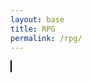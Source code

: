 ```yaml
---
layout: base
title: RPG
permalink: /rpg/
---
```


<canvas id="gameCanvas" width="800" height="600" style="border:1px solid black;"></canvas>

<!-- Load JavaScript after the canvas is defined -->
<script>
    window.onload = () => {
        const canvas = document.getElementById("gameCanvas");
        const ctx = canvas.getContext("2d");

        // Player setup
        const player = { x: 50, y: canvas.height / 2, width: 40, height: 40 };

        // Projectile setup
        const projectile = {
            x: Math.random() * canvas.width,
            y: Math.random() * canvas.height,
            width: 20,
            height: 20,
        };

        const projectileImage = new Image();
        projectileImage.src = "{{site.baseurl}}/images/rpg/projectile.png";

        const backgroundImage = new Image();
        backgroundImage.src = "{{site.baseurl}}/images/rpg/water.png";

        let gameRunning = true;
        let survivalTime = 0;
        let lastUpdateTime = Date.now();

        function moveProjectile() {
            projectile.x += (Math.random() - 0.5) * 6;
            projectile.y += (Math.random() - 0.5) * 6;

            projectile.x = Math.max(0, Math.min(canvas.width - projectile.width, projectile.x));
            projectile.y = Math.max(0, Math.min(canvas.height - projectile.height, projectile.y));
        }

        function checkCollision() {
            if (
                player.x < projectile.x + projectile.width &&
                player.x + player.width > projectile.x &&
                player.y < projectile.y + projectile.height &&
                player.y + player.height > projectile.y
            ) {
                gameRunning = false;
                alert("Game over! You hit the projectile.");
                resetGame();
            }
        }

        function resetGame() {
            survivalTime = 0;
            projectile.x = Math.random() * canvas.width;
            projectile.y = Math.random() * canvas.height;
            gameRunning = true;
            gameLoop();
        }

        function draw() {
            ctx.clearRect(0, 0, canvas.width, canvas.height);

            ctx.drawImage(backgroundImage, 0, 0, canvas.width, canvas.height);

            ctx.fillStyle = "green";
            ctx.fillRect(player.x, player.y, player.width, player.height);

            ctx.drawImage(projectileImage, projectile.x, projectile.y, projectile.width, projectile.height);

            ctx.fillStyle = "black";
            ctx.font = "20px Arial";
            ctx.fillText("Survival Time: " + Math.floor(survivalTime), 10, 30);
        }

        function updateSurvivalTime() {
            const now = Date.now();
            if (now - lastUpdateTime >= 1000) {
                survivalTime++;
                lastUpdateTime = now;
            }
        }

        function gameLoop() {
            if (gameRunning) {
                moveProjectile();
                checkCollision();
                updateSurvivalTime();
                draw();

                if (survivalTime >= 20) {
                    gameRunning = false;
                    alert("You survived for 20 seconds! You win!");
                    if (confirm("Play again?")) resetGame();
                }

                requestAnimationFrame(gameLoop);
            }
        }

        backgroundImage.onload = () => {
            projectileImage.onload = gameLoop;
        };

        document.addEventListener("keydown", (event) => {
            switch (event.key) {
                case "w":
                    player.y -= 10;
                    break;
                case "s":
                    player.y += 10;
                    break;
                case "a":
                    player.x -= 10;
                    break;
                case "d":
                    player.x += 10;
                    break;
            }

            player.x = Math.max(0, Math.min(canvas.width - player.width, player.x));
            player.y = Math.max(0, Math.min(canvas.height - player.height, player.y));
        });
    };
</script>
